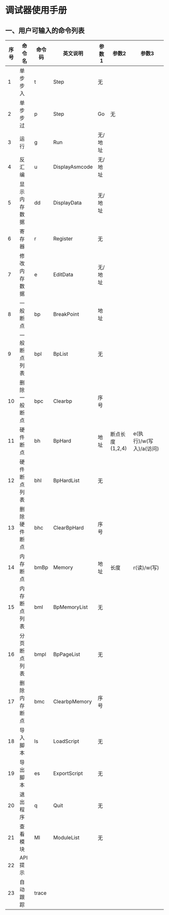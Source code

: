 # 调试器使用手册  
## 一、用户可输入的命令列表  

| 序号 | 命令名 | 命令码 | 英文说明 | 参数1 | 参数2 | 参数3 |  
| --- | --- | --- | --- | --- | --- | --- |  
| 1 | 单步步入 | t | Step | 无 |  |  |  
| 2 | 单步步过 | p | Step | Go | 无 |  |   
| 3 | 运行 | g | Run | 无/地址 |  |  | 
| 4 | 反汇编 | u | DisplayAsmcode | 无/地址 |  |  | 
| 5 | 显示内存数据 | dd | DisplayData | 无/地址 |  |  | 
| 6 | 寄存器 | r | Register | 无 |  |  | 
| 7 | 修改内存数据 | e | EditData | 无/地址 |  |  | 
| 8 | 一般断点 | bp | BreakPoint | 地址 |  |  | 
| 9 | 一般断点列表 | bpl | BpList | 无 |  |  | 
| 10 | 删除一般断点 | bpc | Clearbp | 序号 |  |  | 
| 11 | 硬件断点 | bh | BpHard | 地址 | 断点长度(1,2,4) | e(执行)/w(写入)/a(访问) | 
| 12 | 硬件断点列表 | bhl | BpHardList | 无 |  |  | 
| 13 | 删除硬件断点 | bhc | ClearBpHard | 序号 |  |  | 
| 14 | 内存断点 | bmBp | Memory | 地址 | 长度 | r(读)/w(写) | 
| 15 | 内存断点列表 | bml | BpMemoryList | 无 |  |  | 
| 16 | 分页断点列表 | bmpl | BpPageList | 无 |  |  | 
| 17 | 删除内存断点 | bmc | ClearbpMemory | 序号 |  |  | 
| 18 | 导入脚本 | ls | LoadScript | 无 |  |  | 
| 19 | 导出脚本 | es | ExportScript | 无 |  |  | 
| 20 | 退出程序 | q | Quit | 无 |  |  | 
| 21 | 查看模块 | Ml | ModuleList | 无 |  |  | 
| 22 | API提示 |  |  |  |  |  | 
| 23 | 自动跟踪 | trace |  |  |  |  | 
